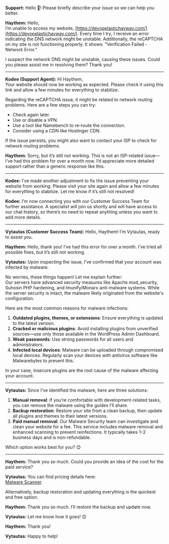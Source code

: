 

**Support:** Hello 👋! Please briefly describe your issue so we can help you better.  

**Haythem:** Hello,  
I’m unable to access my website, [https://devopelastichayway.com/](https://devopelastichayway.com/). Every time I try, I receive an error indicating the DNS network might be unstable. Additionally, the reCAPTCHA on my site is not functioning properly. It shows: "Verification Failed - Network Error."  

I suspect the network DNS might be unstable, causing these issues. Could you please assist me in resolving them? Thank you!  

---

**Kodee (Support Agent):** Hi Haythem,  
Your website should now be working as expected. Please check it using this link and allow a few minutes for everything to stabilize.  

Regarding the reCAPTCHA issue, it might be related to network routing problems. Here are a few steps you can try:  
- Check again later.  
- Use or disable a VPN.  
- Use a tool like Namebench to re-route the connection.  
- Consider using a CDN like Hostinger CDN.  

If the issue persists, you might also want to contact your ISP to check for network routing problems.  

**Haythem:** Sorry, but it’s still not working. This is not an ISP-related issue—I’ve had this problem for over a month now. I’d appreciate more detailed support rather than a generic response like this.  

---

**Kodee:** I’ve made another adjustment to fix the issue preventing your website from working. Please visit your site again and allow a few minutes for everything to stabilize. Let me know if it’s still not resolved!  

**Kodee:** I’m now connecting you with our Customer Success Team for further assistance. A specialist will join us shortly and will have access to our chat history, so there’s no need to repeat anything unless you want to add more details.  

---

**Vytautas (Customer Success Team):** Hello, Haythem! I’m Vytautas, ready to assist you.  

**Haythem:** Hello, thank you! I’ve had this error for over a month. I’ve tried all possible fixes, but it’s still not working.  

**Vytautas:** Upon inspecting the issue, I’ve confirmed that your account was infected by malware.  

No worries, these things happen! Let me explain further:  
Our servers have advanced security measures like Apache mod_security, Suhosin PHP hardening, and Imunify/Monarx anti-malware systems. While the server security is intact, the malware likely originated from the website's configuration.  

Here are the most common reasons for malware infections:  
1. **Outdated plugins, themes, or extensions**: Ensure everything is updated to the latest version.  
2. **Cracked or malicious plugins**: Avoid installing plugins from unverified sources—use only those available in the WordPress Admin Dashboard.  
3. **Weak passwords**: Use strong passwords for all users and administrators.  
4. **Infected local devices**: Malware can be uploaded through compromised local devices. Regularly scan your devices with antivirus software like Malwarebytes to prevent this.  

In your case, insecure plugins are the root cause of the malware affecting your account.  

---

**Vytautas:** Since I’ve identified the malware, here are three solutions:  

1. **Manual removal**: If you’re comfortable with development-related tasks, you can remove the malware using the guides I’ll share.  
2. **Backup restoration**: Restore your site from a clean backup, then update all plugins and themes to their latest versions.  
3. **Paid manual removal**: Our Malware Security team can investigate and clean your website for a fee. This service includes malware removal and enhanced scanning to prevent reinfections. It typically takes 1–2 business days and is non-refundable.  

Which option works best for you? 😊  

---

**Haythem:** Thank you so much. Could you provide an idea of the cost for the paid service?  

**Vytautas:** You can find pricing details here:  
[Malware Scanner](https://hpanel.hostinger.com/websites/devopelastichayway.com/hosting-security/malware-scanner?redirectLocation=side_menu).  

Alternatively, backup restoration and updating everything is the quickest and free option.  

**Haythem:** Thank you so much. I’ll restore the backup and update now.  

**Vytautas:** Let me know how it goes! 😊  

**Haythem:** Thank you!  

**Vytautas:** Happy to help!  
